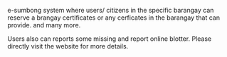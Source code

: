 e-sumbong system
where users/ citizens in the specific barangay can reserve a brangay certificates or any cerficates in the barangay that can provide.
and many more.

Users also can reports some missing and report online blotter.
Please directly visit the website for more details.
